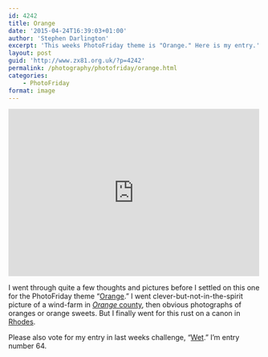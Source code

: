 ```yaml
---
id: 4242
title: Orange
date: '2015-04-24T16:39:03+01:00'
author: 'Stephen Darlington'
excerpt: 'This weeks PhotoFriday theme is "Orange." Here is my entry.'
layout: post
guid: 'http://www.zx81.org.uk/?p=4242'
permalink: /photography/photofriday/orange.html
categories:
    - PhotoFriday
format: image
---
```


<iframe allowfullscreen="" frameborder="0" height="333" loading="lazy" mozallowfullscreen="" msallowfullscreen="" oallowfullscreen="" src="https://www.flickr.com/photos/stephendarlington/15819622586/in/set-72157626402662367/player/" webkitallowfullscreen="" width="500"></iframe>

I went through quite a few thoughts and pictures before I settled on this one for the PhotoFriday theme “[Orange](http://www.photofriday.com/challenge.php?id=1496).” I went clever-but-not-in-the-spirit picture of a wind-farm in [*Orange* county](http://www.zx81.org.uk/travel/wind-farms.html), then obvious photographs of oranges or orange sweets. But I finally went for this rust on a canon in [Rhodes](http://www.zx81.org.uk/travel/rhodes-town-greece.html).

Please also vote for my entry in last weeks challenge, “[Wet](http://www.photofriday.com/linkviewer.php?id=1494).” I’m entry number 64.